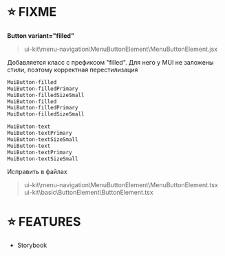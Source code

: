 # ⭐️ FIXME

**Button variant="filled"**

> ui-kit\menu-navigation\MenuButtonElement\MenuButtonElement.jsx

Добавляется класс с префиксом "filled".
Для него у MUI не заложены стили, поэтому корректная перестилизация

```bash
MuiButton-filled
MuiButton-filledPrimary
MuiButton-filledSizeSmall
MuiButton-filled
MuiButton-filledPrimary
MuiButton-filledSizeSmall

MuiButton-text
MuiButton-textPrimary
MuiButton-textSizeSmall
MuiButton-text
MuiButton-textPrimary
MuiButton-textSizeSmall
```

Исправить в файлах

> ui-kit\menu-navigation\MenuButtonElement\MenuButtonElement.tsx
> ui-kit\basic\ButtonElement\ButtonElement.tsx

# ⭐️ FEATURES

- Storybook
